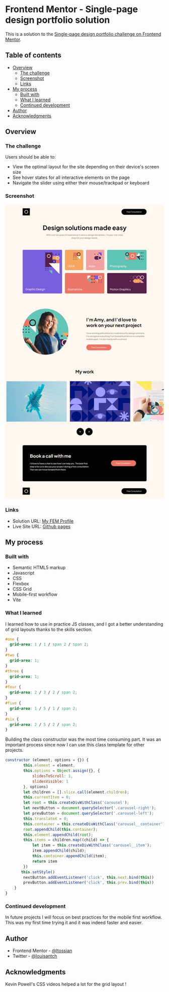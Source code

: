# Frontend Mentor - Single-page design portfolio solution

This is a solution to the [Single-page design portfolio challenge on Frontend Mentor](https://www.frontendmentor.io/challenges/singlepage-design-portfolio-2MMhyhfKVo).

## Table of contents

- [Overview](#overview)
  - [The challenge](#the-challenge)
  - [Screenshot](#screenshot)
  - [Links](#links)
- [My process](#my-process)
  - [Built with](#built-with)
  - [What I learned](#what-i-learned)
  - [Continued development](#continued-development)
- [Author](#author)
- [Acknowledgments](#acknowledgments)

## Overview

### The challenge

Users should be able to:

- View the optimal layout for the site depending on their device's screen size
- See hover states for all interactive elements on the page
- Navigate the slider using either their mouse/trackpad or keyboard

### Screenshot

![](./assets/Capture%20web_14-9-2022_213656_127.0.0.1.jpeg)

### Links

- Solution URL: [My FEM Profile](https://your-solution-url.com)
- Live Site URL: [Github pages](https://ltossian.github.io/fem-portfolio-page/)

## My process

### Built with

- Semantic HTML5 markup
- Javascript
- CSS
- Flexbox
- CSS Grid
- Mobile-first workflow
- Vite

### What I learned

I learned how to use in practice JS classes, and I got a better understanding of grid layouts thanks to the skills section.

```css
#one {
  grid-area: 1 / 1 / span 2 / span 2;
}
#two {
  grid-area: 1;
}
#three {
  grid-area: 1;
}
#four {
  grid-area: 2 / 3 / 2 / span 2;
}
#five {
  grid-area: 1 / 5 / 1 / span 2;
}
#six {
  grid-area: 2 / 5 / 2 / span 2;
}
```
Building the class constructor was the most time consuming part. It was an important process since now I can use this class template for other projects. 

```js
constructor (element, options = {}) {
        this.element = element,
        this.options = Object.assign({}, {
            slidesToScroll: 1,
            slidesVisible: 1
        }, options)
        let children = [].slice.call(element.children);
        this.currentItem = 0;
        let root = this.createDivWithClass('carousel');
        let nextButton = document.querySelector('.carousel-right');
        let prevButton = document.querySelector('.carousel-left');
        this.translateX = 0;
        this.container = this.createDivWithClass('carousel__container');
        root.appendChild(this.container);
        this.element.appendChild(root);
        this.items = children.map((child) => {
            let item = this.createDivWithClass('carousel__item');
            item.appendChild(child);
            this.container.appendChild(item);
            return item
        })
       this.setStyle()
        nextButton.addEventListener('click', this.next.bind(this))
        prevButton.addEventListener('click', this.prev.bind(this))    
    }
}
```

### Continued development

In future projects I will focus on best practices for the mobile first workflow. This was my first time trying it and it was indeed faster and easier.


## Author

- Frontend Mentor - [@ltossian](https://www.frontendmentor.io/profile/ltossian)
- Twitter - [@louisantch](https://www.twitter.com/louisantch)


## Acknowledgments

Kevin Powell's CSS videos helped a lot for the grid layout !
